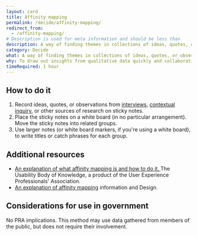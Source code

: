 ```yaml
---
layout: card
title: Affinity mapping
permalink: /decide/affinity-mapping/
redirect_from:
  - /affinity-mapping/
# Description is used for meta information and should be less than  
description: A way of finding themes in collections of ideas, quotes, or observations.
category: Decide
what: A way of finding themes in collections of ideas, quotes, or observations.
why: To draw out insights from qualitative data quickly and collaboratively.
timeRequired: 1 hour
---
```



## How to do it

1. Record ideas, quotes, or observations from <a href="/discover/stakeholder-and-user-interviews/" class="usa-link">interviews</a>, <a href="/discover/contextual-inquiry" class="usa-link">contextual inquiry</a>, or other sources of research on sticky notes.
1. Place the sticky notes on a white board (in no particular arrangement). Move the sticky notes into related groups.
1. Use larger notes (or white board markers, if you're using a white board), to write titles or catch phrases for each group.


<section class="method--section method--section--additional-resources" markdown="1">

## Additional resources

- <a href="http://www.usabilitybok.org/affinity-diagram" class="usa-link">
      An explanation of what affinity mapping is and how to do it.
    </a> The Usability Body of Knowledge, a product of the User Experience Professionals' Association.
- <a href="http://infodesign.com.au/usabilityresources/affinitydiagramming/" class="usa-link">An explanation of affinity mapping</a> information and Design.

</section>

<section class="method--section method--section--government-considerations" markdown="1" >

## Considerations for use in government

No PRA implications. This method may use data gathered from members of the public, but does not require their involvement.
</section>
